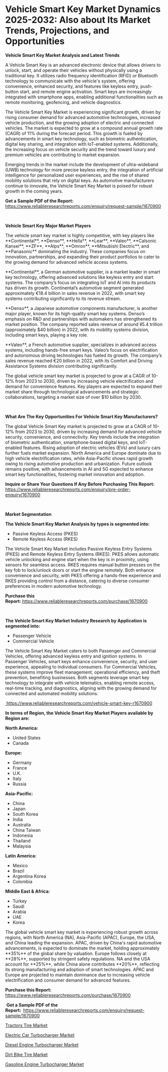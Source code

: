 <p><h1>Vehicle Smart Key Market Dynamics 2025-2032: Also about Its Market Trends, Projections, and Opportunities</h1></p><p><strong>Vehicle Smart Key Market Analysis and Latest Trends</strong></p>
<p><p>A Vehicle Smart Key is an advanced electronic device that allows drivers to unlock, start, and operate their vehicles without physically using a traditional key. It utilizes radio frequency identification (RFID) or Bluetooth technology to communicate with the vehicle's system, offering convenience, enhanced security, and features like keyless entry, push-button start, and remote engine activation. Smart keys are increasingly integrated with smartphone apps, enabling additional functionalities such as remote monitoring, geofencing, and vehicle diagnostics.</p><p>The Vehicle Smart Key Market is experiencing significant growth, driven by rising consumer demand for advanced automotive technologies, increased vehicle production, and the growing adoption of electric and connected vehicles. The market is expected to grow at a compound annual growth rate (CAGR) of 11% during the forecast period. This growth is fueled by advancements in smart key technology, such as biometric authentication, digital key sharing, and integration with IoT-enabled systems. Additionally, the increasing focus on vehicle security and the trend toward luxury and premium vehicles are contributing to market expansion.</p><p>Emerging trends in the market include the development of ultra-wideband (UWB) technology for more precise keyless entry, the integration of artificial intelligence for personalized user experiences, and the rise of shared mobility solutions that rely on digital keys. As automotive manufacturers continue to innovate, the Vehicle Smart Key Market is poised for robust growth in the coming years.</p></p>
<p><strong>Get a Sample PDF of the Report:&nbsp;</strong> <a href="https://www.reliableresearchreports.com/enquiry/request-sample/1670900?utm_campaign=10&utm_medium=2&utm_source=Github&utm_content=ia&utm_term=21012025&utm_id=vehicle-smart-key">https://www.reliableresearchreports.com/enquiry/request-sample/1670900</a></p>
<p>&nbsp;</p>
<p><strong>Vehicle Smart Key Major Market Players</strong></p>
<p><p>The vehicle smart key market is highly competitive, with key players like **Continental**, **Denso**, **Hella**, **Lear**, **Valeo**, **Calsonic Kansei**, **ZF**, **Alps**, **Omron**, **Mitsubishi Electric**, and **Panasonic** dominating the industry. These companies focus on innovation, partnerships, and expanding their product portfolios to cater to the growing demand for advanced vehicle access systems.</p><p>**Continental**, a German automotive supplier, is a market leader in smart key technology, offering advanced solutions like keyless entry and start systems. The company’s focus on integrating IoT and AI into its products has driven its growth. Continental’s automotive segment generated approximately €18.4 billion in sales revenue in 2022, with smart key systems contributing significantly to its revenue stream.</p><p>**Denso**, a Japanese automotive components manufacturer, is another major player, known for its high-quality smart key systems. Denso’s emphasis on R&D and partnerships with automakers has strengthened its market position. The company reported sales revenue of around ¥5.4 trillion (approximately $40 billion) in 2022, with its mobility systems division, including smart keys, playing a key role.</p><p>**Valeo**, a French automotive supplier, specializes in advanced access systems, including hands-free smart keys. Valeo’s focus on electrification and autonomous driving technologies has fueled its growth. The company’s sales revenue reached €20 billion in 2022, with its Comfort and Driving Assistance Systems division contributing significantly.</p><p>The global vehicle smart key market is projected to grow at a CAGR of 10-12% from 2023 to 2030, driven by increasing vehicle electrification and demand for convenience features. Key players are expected to expand their market share through technological advancements and strategic collaborations, targeting a market size of over $10 billion by 2030.</p></p>
<p>&nbsp;</p>
<p><strong>What Are The Key Opportunities For Vehicle Smart Key Manufacturers?</strong></p>
<p><p>The global Vehicle Smart Key market is projected to grow at a CAGR of 10-12% from 2023 to 2030, driven by increasing demand for advanced vehicle security, convenience, and connectivity. Key trends include the integration of biometric authentication, smartphone-based digital keys, and IoT-enabled features. Rising adoption of electric vehicles (EVs) and luxury cars further fuels market expansion. North America and Europe dominate due to high vehicle electrification rates, while Asia-Pacific shows rapid growth owing to rising automotive production and urbanization. Future outlook remains positive, with advancements in AI and 5G expected to enhance smart key functionalities, fostering market innovation and adoption.</p></p>
<p><strong>Inquire or Share Your Questions If Any Before Purchasing This Report:</strong> <a href="https://www.reliableresearchreports.com/enquiry/pre-order-enquiry/1670900?utm_campaign=10&utm_medium=2&utm_source=Github&utm_content=ia&utm_term=21012025&utm_id=vehicle-smart-key">https://www.reliableresearchreports.com/enquiry/pre-order-enquiry/1670900</a></p>
<p>&nbsp;</p>
<p><strong>Market Segmentation</strong></p>
<p><strong>The Vehicle Smart Key Market Analysis by types is segmented into:</strong></p>
<p><ul><li>Passive Keyless Access (PKES)</li><li>Remote Keyless Access (RKES)</li></ul></p>
<p><p>The Vehicle Smart Key Market includes Passive Keyless Entry Systems (PKES) and Remote Keyless Entry Systems (RKES). PKES allows automatic vehicle unlocking and engine start when the key is in proximity, using sensors for seamless access. RKES requires manual button presses on the key fob to lock/unlock doors or start the engine remotely. Both enhance convenience and security, with PKES offering a hands-free experience and RKES providing control from a distance, catering to diverse consumer preferences in modern automotive technology.</p></p>
<p><strong>Purchase this Report:&nbsp;</strong><a href="https://www.reliableresearchreports.com/purchase/1670900?utm_campaign=10&utm_medium=2&utm_source=Github&utm_content=ia&utm_term=21012025&utm_id=vehicle-smart-key">https://www.reliableresearchreports.com/purchase/1670900</a></p>
<p>&nbsp;</p>
<p><strong>The Vehicle Smart Key Market Industry Research by Application is segmented into:</strong></p>
<p><ul><li>Passenger Vehicle</li><li>Commercial Vehicle</li></ul></p>
<p><p>The Vehicle Smart Key Market caters to both Passenger and Commercial Vehicles, offering advanced keyless entry and ignition systems. In Passenger Vehicles, smart keys enhance convenience, security, and user experience, appealing to individual consumers. For Commercial Vehicles, these systems improve fleet management, operational efficiency, and theft prevention, benefiting businesses. Both segments leverage smart key technology to integrate with vehicle telematics, enabling remote access, real-time tracking, and diagnostics, aligning with the growing demand for connected and automated mobility solutions.</p></p>
<p><a href="https://www.reliableresearchreports.com/vehicle-smart-key-r1670900?utm_campaign=10&utm_medium=2&utm_source=Github&utm_content=ia&utm_term=21012025&utm_id=vehicle-smart-key">&nbsp;https://www.reliableresearchreports.com/vehicle-smart-key-r1670900</a></p>
<p><strong>In terms of Region, the Vehicle Smart Key Market Players available by Region are:</strong></p>
<p>
    <p> <strong> North America: </strong>
        <ul>
            <li>United States</li>
            <li>Canada</li>
        </ul>
        </p> 
    <p> <strong> Europe: </strong>
        <ul>
            <li>Germany</li>
            <li>France</li>
            <li>U.K.</li>
            <li>Italy</li>
            <li>Russia</li>
        </ul>
        </p> 
    <p> <strong> Asia-Pacific: </strong>
        <ul>
            <li>China</li>
            <li>Japan</li>
            <li>South Korea</li>
            <li>India</li>
            <li>Australia</li>
            <li>China Taiwan</li>
            <li>Indonesia</li>
            <li>Thailand</li>
            <li>Malaysia</li>
        </ul>
        </p> 
    <p> <strong> Latin America: </strong>
        <ul>
            <li>Mexico</li>
            <li>Brazil</li>
            <li>Argentina Korea</li>
            <li>Colombia</li>
        </ul>
        </p> 
    <p> <strong> Middle East & Africa: </strong>
        <ul>
            <li>Turkey</li>
            <li>Saudi</li>
            <li>Arabia</li>
            <li>UAE</li>
            <li>Korea</li>
        </ul>
    </p>
    </p>
<p><p>The global vehicle smart key market is experiencing robust growth across regions, with North America (NA), Asia-Pacific (APAC), Europe, the USA, and China leading the expansion. APAC, driven by China's rapid automotive advancements, is expected to dominate the market, holding approximately **35%** of the global share by valuation. Europe follows closely at **28%**, supported by stringent safety regulations. NA and the USA account for **25%**, while China alone contributes **20%**, reflecting its strong manufacturing and adoption of smart technologies. APAC and Europe are projected to maintain dominance due to increasing vehicle electrification and consumer demand for advanced features.</p></p>
<p><strong>Purchase this Report: </strong><a href="https://www.reliableresearchreports.com/purchase/1670900?utm_campaign=10&utm_medium=2&utm_source=Github&utm_content=ia&utm_term=21012025&utm_id=vehicle-smart-key">https://www.reliableresearchreports.com/purchase/1670900</a></p>
<p>&nbsp;<strong>Get a Sample PDF of the Report:&nbsp;&nbsp;</strong><a href="https://www.reliableresearchreports.com/enquiry/request-sample/1670900?utm_campaign=10&utm_medium=2&utm_source=Github&utm_content=ia&utm_term=21012025&utm_id=vehicle-smart-key">https://www.reliableresearchreports.com/enquiry/request-sample/1670900</a></p>
<p><strong></strong></p>
<p><p><a href="https://github.com/millionkaryn68/Market-Research-Report-List-1/blob/main/tractors-tire-market.md?utm_campaign=10&utm_medium=2&utm_source=Github&utm_content=ia&utm_term=21012025&utm_id=vehicle-smart-key">Tractors Tire Market</a></p><p><a href="https://github.com/ygfu6u/Market-Research-Report-List-1/blob/main/electric-car-turbocharger-market.md?utm_campaign=10&utm_medium=2&utm_source=Github&utm_content=ia&utm_term=21012025&utm_id=vehicle-smart-key">Electric Car Turbocharger Market</a></p><p><a href="https://github.com/BryceTownsendr/Market-Research-Report-List-7/blob/main/diesel-engine-turbocharger-market.md?utm_campaign=10&utm_medium=2&utm_source=Github&utm_content=ia&utm_term=21012025&utm_id=vehicle-smart-key">Diesel Engine Turbocharger Market</a></p><p><a href="https://github.com/JubayerMia832/Market-Research-Report-List-1/blob/main/dirt-bike-tire-market.md?utm_campaign=10&utm_medium=2&utm_source=Github&utm_content=ia&utm_term=21012025&utm_id=vehicle-smart-key">Dirt Bike Tire Market</a></p><p><a href="https://github.com/mahnoor2003/Market-Research-Report-List-6/blob/main/gasoline-engine-turbocharger-market.md?utm_campaign=10&utm_medium=2&utm_source=Github&utm_content=ia&utm_term=21012025&utm_id=vehicle-smart-key">Gasoline Engine Turbocharger Market</a></p></p>